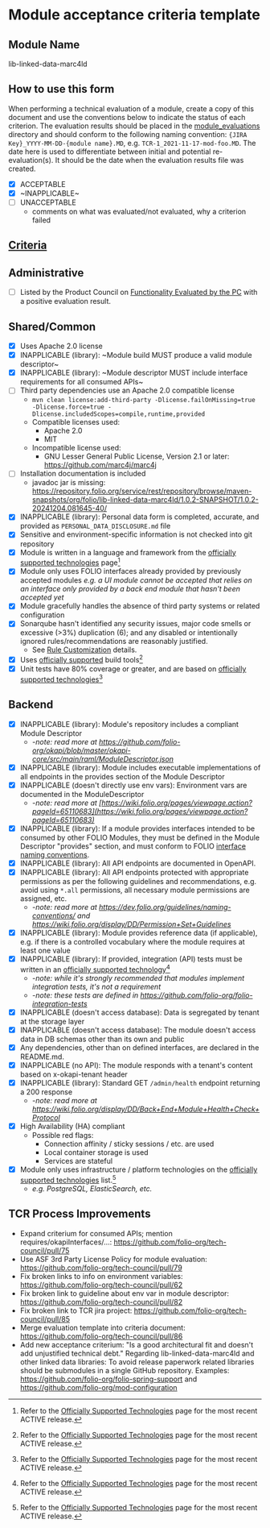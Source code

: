 # Module acceptance criteria template

## Module Name
lib-linked-data-marc4ld

## How to use this form
When performing a technical evaluation of a module, create a copy of this document and use the conventions below to indicate the status of each criterion.  The evaluation results should be placed in the [module_evaluations](https://github.com/folio-org/tech-council/tree/master/module_evaluations) directory and should conform to the following naming convention: `{JIRA Key}_YYYY-MM-DD-{module name}.MD`, e.g. `TCR-1_2021-11-17-mod-foo.MD`.  The date here is used to differentiate between initial and potential re-evaluation(s).  It should be the date when the evaluation results file was created.

* [x] ACCEPTABLE
* [x] ~INAPPLICABLE~
* [ ] UNACCEPTABLE
  * comments on what was evaluated/not evaluated, why a criterion failed

## [Criteria](https://github.com/folio-org/tech-council/blob/7b10294a5c1c10c7e1a7c5b9f99f04bf07630f06/MODULE_ACCEPTANCE_CRITERIA.MD)

## Administrative
* [ ] Listed by the Product Council on [Functionality Evaluated by the PC](https://wiki.folio.org/display/PC/Functionality+Evaluated+by+the+PC) with a positive evaluation result.

## Shared/Common
* [x] Uses Apache 2.0 license
* [x] INAPPLICABLE (library): ~Module build MUST produce a valid module descriptor~
* [x] INAPPLICABLE (library): ~Module descriptor MUST include interface requirements for all consumed APIs~
* [ ] Third party dependencies use an Apache 2.0 compatible license
  * `mvn clean license:add-third-party -Dlicense.failOnMissing=true -Dlicense.force=true -Dlicense.includedScopes=compile,runtime,provided`
  * Compatible licenses used:
    * Apache 2.0
    * MIT
  * Incompatible license used:
    * GNU Lesser General Public License, Version 2.1 or later: https://github.com/marc4j/marc4j
* [ ] Installation documentation is included
  * javadoc jar is missing: https://repository.folio.org/service/rest/repository/browse/maven-snapshots/org/folio/lib-linked-data-marc4ld/1.0.2-SNAPSHOT/1.0.2-20241204.081645-40/
* [x] INAPPLICABLE (library): Personal data form is completed, accurate, and provided as `PERSONAL_DATA_DISCLOSURE.md` file
* [x] Sensitive and environment-specific information is not checked into git repository
* [x] Module is written in a language and framework from the [officially supported technologies](https://wiki.folio.org/display/TC/Officially+Supported+Technologies) page[^1]
* [x] Module only uses FOLIO interfaces already provided by previously accepted modules _e.g. a UI module cannot be accepted that relies on an interface only provided by a back end module that hasn't been accepted yet_
* [x] Module gracefully handles the absence of third party systems or related configuration
* [x] Sonarqube hasn't identified any security issues, major code smells or excessive (>3%) duplication (6); and any disabled or intentionally ignored rules/recommendations are reasonably justified.
  * See [Rule Customization](https://dev.folio.org/guides/code-analysis/#rule-customization) details. 
* [x] Uses [officially supported](https://wiki.folio.org/display/TC/Officially+Supported+Technologies) build tools[^1]
* [x] Unit tests have 80% coverage or greater, and are based on [officially supported technologies](https://wiki.folio.org/display/TC/Officially+Supported+Technologies)[^1]

## Backend
* [x] INAPPLICABLE (library): Module's repository includes a compliant Module Descriptor
  * -_note: read more at https://github.com/folio-org/okapi/blob/master/okapi-core/src/main/raml/ModuleDescriptor.json_
* [x] INAPPLICABLE (library): Module includes executable implementations of all endpoints in the provides section of the Module Descriptor
* [x] INAPPLICABLE (doesn't directly use env vars): Environment vars are documented in the ModuleDescriptor
  * -_note: read more at [https://wiki.folio.org/pages/viewpage.action?pageId=65110683](https://wiki.folio.org/pages/viewpage.action?pageId=65110683)_
* [x] INAPPLICABLE (library): If a module provides interfaces intended to be consumed by other FOLIO Modules, they must be defined in the Module Descriptor "provides" section, and must conform to FOLIO [interface naming conventions](https://dev.folio.org/guidelines/naming-conventions/#interfaces).
* [x] INAPPLICABLE (library): All API endpoints are documented in OpenAPI.
* [x] INAPPLICABLE (library): All API endpoints protected with appropriate permissions as per the following guidelines and recommendations, e.g. avoid using `*.all` permissions, all necessary module permissions are assigned, etc.
  * -_note: read more at https://dev.folio.org/guidelines/naming-conventions/ and https://wiki.folio.org/display/DD/Permission+Set+Guidelines_
* [x] INAPPLICABLE (library): Module provides reference data (if applicable), e.g. if there is a controlled vocabulary where the module requires at least one value
* [x] INAPPLICABLE (library): If provided, integration (API) tests must be written in an [officially supported technology](https://wiki.folio.org/display/TC/Officially+Supported+Technologies)[^1]
  * -_note: while it's strongly recommended that modules implement integration tests, it's not a requirement_
  * -_note: these tests are defined in https://github.com/folio-org/folio-integration-tests_
* [x] INAPPLICABLE (doesn't access database): Data is segregated by tenant at the storage layer
* [x] INAPPLICABLE (doesn't access database): The module doesn't access data in DB schemas other than its own and public
* [x] Any dependencies, other than on defined interfaces, are declared in the README.md.
* [x] INAPPLICABLE (no API): The module responds with a tenant's content based on x-okapi-tenant header
* [x] INAPPLICABLE (library): Standard GET `/admin/health` endpoint returning a 200 response
  * -_note: read more at https://wiki.folio.org/display/DD/Back+End+Module+Health+Check+Protocol_
* [x] High Availability (HA) compliant
  * Possible red flags:
    * Connection affinity / sticky sessions / etc. are used
    * Local container storage is used
    * Services are stateful
* [x] Module only uses infrastructure / platform technologies on the [officially supported technologies](https://wiki.folio.org/display/TC/Officially+Supported+Technologies) list.[^1]
  * _e.g. PostgreSQL, ElasticSearch, etc._

## TCR Process Improvements
* Expand criterium for consumed APIs; mention requires/okapiInterfaces/...: https://github.com/folio-org/tech-council/pull/75
* Use ASF 3rd Party License Policy for module evaluation: https://github.com/folio-org/tech-council/pull/79
* Fix broken links to info on environment variables: https://github.com/folio-org/tech-council/pull/62
* Fix broken link to guideline about env var in module descriptor: https://github.com/folio-org/tech-council/pull/82
* Fix broken link to TCR jira project: https://github.com/folio-org/tech-council/pull/85
* Merge evaluation template into criteria document: https://github.com/folio-org/tech-council/pull/86
* Add new acceptance criterium: "Is a good architectural fit and doesn't add unjustified technical debt." Regarding lib-linked-data-marc4ld and other linked data libraries: To avoid release paperwork related libraries should be submodules in a single GitHub repository. Examples: https://github.com/folio-org/folio-spring-support and https://github.com/folio-org/mod-configuration  

[^1]: Refer to the [Officially Supported Technologies](https://wiki.folio.org/display/TC/Officially+Supported+Technologies) page for the most recent ACTIVE release.
